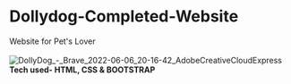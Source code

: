 # Dollydog-Completed-Website
Website for Pet's Lover<br><br>
![DollyDog_-_Brave_2022-06-06_20-16-42_AdobeCreativeCloudExpress](https://user-images.githubusercontent.com/91480902/172186083-722b2f70-7bd0-4e60-b142-434c13289c57.gif)
<br><b>Tech used- HTML, CSS & BOOTSTRAP</b>
